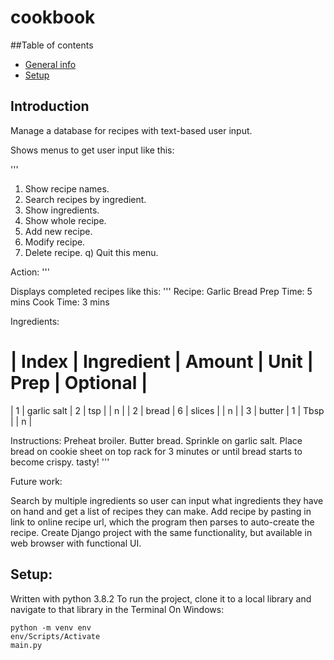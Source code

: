 # cookbook
##Table of contents
* [General info](#general_info)
* [Setup](#setup)


## Introduction
Manage a database for recipes with text-based user input.

Shows menus to get user input like this:

'''
  1) Show recipe names.
  2) Search recipes by ingredient.
  3) Show ingredients.
  4) Show whole recipe.
  5) Add new recipe.
  6) Modify recipe.
  7) Delete recipe.
  q) Quit this menu.

Action: 
'''

Displays completed recipes like this:
'''
Recipe: Garlic Bread
Prep Time: 5 mins
Cook Time: 3 mins

Ingredients:

| Index |               Ingredient               |  Amount  |   Unit   |             Prep             | Optional |
==================================================================================================================
|     1 |              garlic salt               |    2     |   tsp    |                              |    n     |
|     2 |                 bread                  |    6     |  slices  |                              |    n     |
|     3 |                 butter                 |    1     |   Tbsp   |                              |    n     |

Instructions: Preheat broiler. Butter bread. Sprinkle on garlic salt. Place bread on cookie sheet on top rack for 3 minutes or until bread starts to become crispy. tasty!
'''

Future work:

Search by multiple ingredients so user can input what ingredients they have on hand and get a list of recipes they can make.
Add recipe by pasting in link to online recipe url, which the program then parses to auto-create the recipe.
Create Django project with the same functionality, but available in web browser with functional UI.

## Setup:
Written with python 3.8.2
To run the project, clone it to a local library and navigate to that library in the Terminal
On Windows:

```
python -m venv env
env/Scripts/Activate
main.py
```